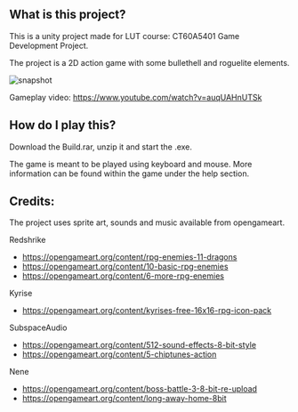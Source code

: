 ## What is this project?

This is a unity project made for LUT course: CT60A5401 Game Development Project.

The project is a 2D action game with some bullethell and roguelite elements.

![snapshot](https://i.gyazo.com/ccd65e4f5b29e5f02a96d4d02fe72dcb.jpg)

Gameplay video: https://www.youtube.com/watch?v=auqUAHnUTSk

## How do I play this?

Download the Build.rar, unzip it and start the .exe.

The game is meant to be played using keyboard and mouse. More information can be found within the game under the help section.

## Credits:

The project uses sprite art, sounds and music available from opengameart.

Redshrike
- https://opengameart.org/content/rpg-enemies-11-dragons
- https://opengameart.org/content/10-basic-rpg-enemies
- https://opengameart.org/content/6-more-rpg-enemies

Kyrise
- https://opengameart.org/content/kyrises-free-16x16-rpg-icon-pack

SubspaceAudio
- https://opengameart.org/content/512-sound-effects-8-bit-style
- https://opengameart.org/content/5-chiptunes-action

Nene
- https://opengameart.org/content/boss-battle-3-8-bit-re-upload
- https://opengameart.org/content/long-away-home-8bit
